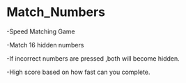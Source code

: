 # Match_Numbers
-Speed Matching Game

-Match 16 hidden numbers 

-If incorrect numbers are pressed ,both will become hidden. 

-High score based on how fast can you complete. 


